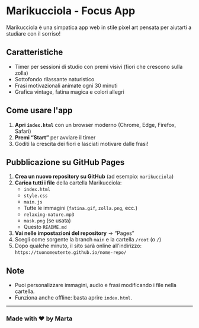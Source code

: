 # Marikucciola - Focus App

Marikucciola è una simpatica app web in stile pixel art pensata per aiutarti a studiare con il sorriso!

## Caratteristiche
- Timer per sessioni di studio con premi visivi (fiori che crescono sulla zolla)
- Sottofondo rilassante naturistico
- Frasi motivazionali animate ogni 30 minuti
- Grafica vintage, fatina magica e colori allegri

## Come usare l'app
1. **Apri `index.html`** con un browser moderno (Chrome, Edge, Firefox, Safari)
2. **Premi “Start”** per avviare il timer
3. Goditi la crescita dei fiori e lasciati motivare dalle frasi!

## Pubblicazione su GitHub Pages

1. **Crea un nuovo repository su GitHub** (ad esempio: `marikucciola`)
2. **Carica tutti i file** della cartella Marikucciola:
   - `index.html`
   - `style.css`
   - `main.js`
   - Tutte le immagini (`fatina.gif`, `zolla.png`, ecc.)
   - `relaxing-nature.mp3`
   - `mask.png` (se usata)
   - Questo `README.md`
3. **Vai nelle impostazioni del repository** → “Pages”
4. Scegli come sorgente la branch `main` e la cartella `/root` (o `/`)
5. Dopo qualche minuto, il sito sarà online all’indirizzo:
   `https://tuonomeutente.github.io/nome-repo/`

## Note
- Puoi personalizzare immagini, audio e frasi modificando i file nella cartella.
- Funziona anche offline: basta aprire `index.html`.

---

### Made with ❤️ by Marta
